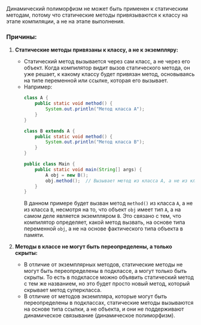 Динамический полиморфизм не может быть применен к статическим методам, потому что статические методы привязываются к классу на этапе компиляции, а не на этапе выполнения.

### Причины:

1. **Статические методы привязаны к классу, а не к экземпляру:**
   - Статический метод вызывается через сам класс, а не через его объект. Когда компилятор видит вызов статического метода, он уже решает, к какому классу будет привязан метод, основываясь на типе переменной или ссылке, которая его вызывает.
   - Например:
     ```java
     class A {
         public static void method() {
             System.out.println("Метод класса A");
         }
     }
     
     class B extends A {
         public static void method() {
             System.out.println("Метод класса B");
         }
     }
     
     public class Main {
         public static void main(String[] args) {
             A obj = new B();
             obj.method();  // Вызывает метод из класса A, а не из класса B
         }
     }
     ```
     В данном примере будет вызван метод `method()` из класса `A`, а не из класса `B`, несмотря на то, что объект `obj` имеет тип `A`, а на самом деле является экземпляром `B`. Это связано с тем, что компилятор определяет, какой метод вызвать, на основе типа переменной `obj`, а не на основе фактического типа объекта в памяти.

2. **Методы в классе не могут быть переопределены, а только скрыты:**
   - В отличие от экземплярных методов, статические методы не могут быть переопределены в подклассе, а могут только быть скрыты. То есть в подклассе можно объявить статический метод с тем же названием, но это будет просто новый метод, который скрывает метод суперкласса.
   - В отличие от методов экземпляра, которые могут быть переопределены в подклассах, статические методы вызываются на основе типа ссылки, а не объекта, и они не поддерживают динамическое связывание (динамическое полиморфизм).
